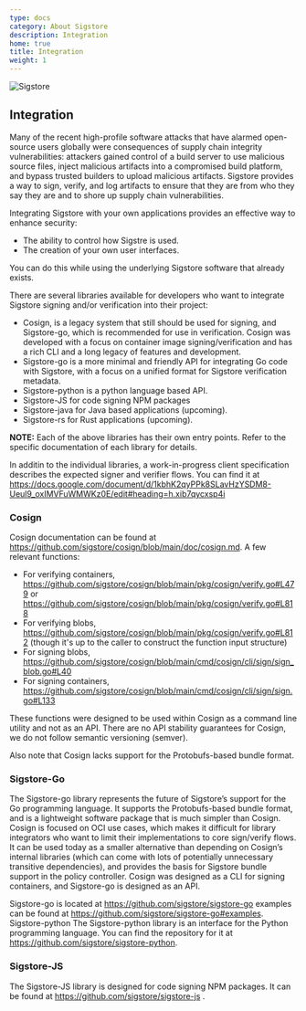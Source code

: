 ```yaml
---
type: docs
category: About Sigstore
description: Integration
home: true
title: Integration
weight: 1
---
```


![Sigstore](sigstore-logo_horizontal-color.svg)

## Integration
Many of the recent high-profile software attacks that have alarmed open-source users globally were consequences of supply chain integrity vulnerabilities: attackers gained control of a build server to use malicious source files, inject malicious artifacts into a compromised build platform, and bypass trusted builders to upload malicious artifacts. Sigstore provides a way to sign, verify, and log artifacts to ensure that they are from who they say they are and to shore up supply chain vulnerabilities.  

Integrating Sigstore with your own applications provides an effective way to enhance security:

- The ability to control how Sigstre is used.
- The creation of your own user interfaces.

You can do this while using the underlying Sigstore software that already exists. 

There are several  libraries available for developers who want to integrate Sigstore signing and/or verification into their project:   

- Cosign, is a legacy system that still should be used for signing, and Sigstore-go, which is recommended for use in verification. Cosign was developed with a focus on container image signing/verification and has a rich CLI and a long legacy of features and development. 
- Sigstore-go is a more minimal and friendly API for integrating Go code with Sigstore, with a focus on a unified format for Sigstore verification metadata.
- Sigstore-python is a python language based API.
- Sigstore-JS for code signing  NPM packages
- Sigstore-java for Java based applications (upcoming).
- Sigstore-rs for Rust applications (upcoming).

**NOTE:** Each of the above libraries has their own entry points.  Refer to the specific documentation of each library for details. 

In additin to the individual libraries, a work-in-progress client specification describes the expected signer and verifier flows.   You can find it at https://docs.google.com/document/d/1kbhK2qyPPk8SLavHzYSDM8-Ueul9_oxIMVFuWMWKz0E/edit#heading=h.xib7qycxsp4i

### Cosign

Cosign documentation can be found at  https://github.com/sigstore/cosign/blob/main/doc/cosign.md.  A few relevant functions:

- For verifying containers, https://github.com/sigstore/cosign/blob/main/pkg/cosign/verify.go#L479 or https://github.com/sigstore/cosign/blob/main/pkg/cosign/verify.go#L818 
- For verifying blobs, https://github.com/sigstore/cosign/blob/main/pkg/cosign/verify.go#L812 (though it's up to the caller to construct the function input structure) 
- For signing blobs, https://github.com/sigstore/cosign/blob/main/cmd/cosign/cli/sign/sign_blob.go#L40 
- For signing containers, https://github.com/sigstore/cosign/blob/main/cmd/cosign/cli/sign/sign.go#L133

These functions were designed to be used within Cosign as a command line utility and not as an API. There are no API stability guarantees for Cosign, we do not follow semantic versioning (semver).

Also note that Cosign lacks support for the Protobufs-based bundle format.

### Sigstore-Go     
The Sigstore-go library represents the future of Sigstore’s support for the Go programming language. It supports the Protobufs-based bundle format, and is a lightweight software package that is much simpler than Cosign.  Cosign is focused on OCI use cases, which makes it difficult for library integrators who want to limit their implementations to core sign/verify flows. It can be used today as a smaller alternative than depending on Cosign’s internal libraries (which can come with lots of potentially unnecessary transitive dependencies), and provides the basis for Sigstore bundle support in the policy controller.  Cosign was designed as a CLI for signing containers, and Sigstore-go is designed as an API.

Sigstore-go is located at https://github.com/sigstore/sigstore-go examples can be found at https://github.com/sigstore/sigstore-go#examples.
Sigstore-python
The Sigstore-python library is an interface for the Python programming language.  You can find the repository for it at https://github.com/sigstore/sigstore-python.

### Sigstore-JS
The Sigstore-JS library is designed for code signing NPM packages.   It can be found at https://github.com/sigstore/sigstore-js  .
